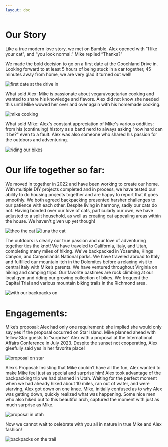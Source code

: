 ```yaml
---
layout: doc
---
```

# Our Story

Like a true modern love story, we met on Bumble. Alex opened with "I like your cat", and “you look normal.” Mike replied “Thanks?"

We made the bold decision to go on a first date at the Goochland Drive in. Looking forward to at least 5 hours of being stuck in a car together, 45 minutes away from home, we are very glad it turned out well!

![first date at the drive in](./public/images/drive-in-date.jpg)

What sold Alex: Mike is passionate about vegan/vegetarian cooking and wanted to share his knowledge and flavors. Alex did not know she needed this until Mike wowed her over and over again with his homemade cooking.

![mike cooking](./public/images/mike-cooking.jpg)

What sold Mike: Alex's constant appreciation of Mike's various oddities: from his (continuing) history as a band nerd to always asking "how hard can it be?" even to a fault. Alex was also someone who shared his passion for the outdoors and adventuring.

![riding our bikes](./public/images/bikes.jpg)

# Our life together so far:

We moved in together in 2022 and have been working to create our home. With multiple DIY projects completed and in process, we have tested our ability to do housing projects together and are happy to report that it goes smoothly. We both agreed backpacking presented harsher challenges to our patience with each other. Despite living in harmony, sadly our cats do not. Having bonded over our love of cats, particularly our own, we have adjusted to a split household, as well as creating cat appealing areas within the house. We haven't given up yet though!

![theo the cat](./public/images/theo.jpg)
![luna the cat](./public/images/luna.jpg)

The outdoors is clearly our true passion and our love of adventuring together ties the knot!
We have traveled to California, Italy, and Utah, completing many miles of hiking. We've backpacked in Yosemite, Kings Canyon, and Canyonlands National parks. We have traveled abroad to Italy and fulfilled our mountain itch in the Dolomites before a relaxing visit to central italy with Mike’s parents. We have ventured throughout Virginia on hiking and camping trips. Our favorite pastimes are rock climbing at our local gym and riding our growing collection of bikes. We frequent the Capital Trial and various mountain biking trails in the Richmond area.

![with our backpacks on](./public/images/backpacking.jpg)

# Engagements:

Mike’s proposal:
Alex had only one requirement: she implied she would only say yes if the proposal occurred on Star Island. Mike planned ahead with fellow Star guests to “surprise” Alex with a proposal at the International Affairs Conference in July 2023. Despite the sunset not cooperating, Alex gleefully said yes in her favorite place!

![proposal on star](./public/images/star.jpg)

Alex’s Proposal:
Insisting that Mike couldn’t have all the fun, Alex wanted to make Mike feel just as special and surprise him! Alex took advantage of the backpacking trip we had planned in Utah. Waiting for the perfect moment when we had already hiked about 10 miles, ran out of water, and were starving, Alex got down on one knee. Mike, initially confused as to why Alex was getting down, quickly realized what was happening. Some nice men who also hiked out to this beautiful arch, captured the moment with just as much surprise as Mike.

![proposal in utah](./public/images/druid.jpg)

Now we cannot wait to celebrate with you all in nature in true Mike and Alex fashion!

![backpacks on the trail](./public/images/backpacks.jpg)
